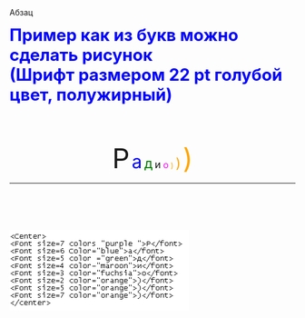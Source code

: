 <html>
<Head>
<title>Буквы </title>
<Style type="text/css">
OL.c01 {list-style-type: square}
</style>
</head>
  <BODY>
Абзац <br/>
<p> <span style="font-size:22pt; font-weight:bold; color:blue">
Пример как из букв можно сделать рисунок<br/>
(Шрифт размером 22 pt голубой цвет, полужирный) </span> </p> <br/>
<br/><br/>
<center>
<font size=7 colors "purple ">Р</font>
<font size=6 Color="blue">а</font>
<font size=5 color ="green">д</font>
<font size=4 color-"maroon">и</font>
<font size=3 color="fuchsia">о</font>
<font size=2 color="orange">)</font>
<font size=5 color="orange">)</font>
<font size=7 color="orange">)</font>
</center>
<HR align-center size=6 color=orange>
<br/><br/>
<br/><br/>
<IMG SRC="font.png" ALT="code" ALIGN="left">
</BODY>
</html>
